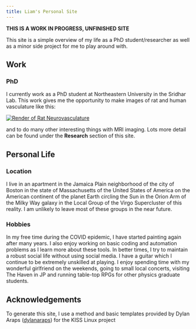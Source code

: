 ```yaml
---
title: Liam's Personal Site
---
```

**THIS IS A WORK IN PROGRESS, UNFINISHED SITE**

This site is a simple overview of my life as a PhD student/researcher as well as a minor side project for me to play around with.

## Work
### PhD
I currently work as a PhD student at Northeastern University in the Sridhar Lab. This work gives me the opportunity to make images of rat and human vasculature like this:

<a href="/images/ratrender.jpg">
<p><picture>
  <source srcset="/images/ratrender.webp" type="image/webp">
  <img src="/images/ratrender.jpg" alt="Render of Rat Neurovasculature">
</picture></p>
</a>

and to do many other interesting things with MRI imaging. Lots more detail can be found under the **Research** section of this site.

## Personal Life
### Location
I live in an apartment in the Jamaica Plain neighborhood of the city of Boston in the state of Massachusetts of the United States of America on the American continent of the planet Earth circling the Sun in the Orion Arm of the Milky Way galaxy in the Local Group of the Virgo Supercluster of this reality. I am unlikely to leave most of these groups in the near future.

### Hobbies
In my free time during the COVID epidemic, I have started painting again after many years. I also enjoy working on basic coding and automation problems as I learn more about these tools. In better times, I try to maintain a robust social life without using social media. I have a guitar which I continue to be extremely unskilled at playing. I enjoy spending time with my wonderful girlfriend on the weekends, going to small local concerts, visiting The Haven in JP and running table-top RPGs for other physics graduate students.

## Acknowledgements
To generate this site, I use a method and basic templates provided by Dylan Araps ([dylanaraps](https://github.com/dylanaraps)) for the KISS Linux project
